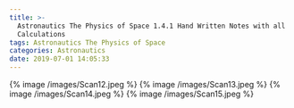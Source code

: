 ```yaml
---
title: >-
  Astronautics The Physics of Space 1.4.1 Hand Written Notes with all
  Calculations
tags: Astronautics The Physics of Space
categories: Astronautics
date: 2019-07-01 14:05:33
---
```





{% image /images/Scan12.jpeg %}
{% image /images/Scan13.jpeg %}
{% image /images/Scan14.jpeg %}
{% image /images/Scan15.jpeg %}
